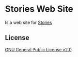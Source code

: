 # Stories Web Site
Is a web site for [Stories](https://storiesjs.org)

## License

[GNU General Public License v2.0](https://github.com/storiesjs/stories/blob/main/LICENSE)
